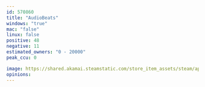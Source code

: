 ```yaml
---
id: 570860
title: "AudioBeats"
windows: "true"
mac: "false"
linux: false
positive: 48
negative: 11
estimated_owners: "0 - 20000"
peak_ccu: 0

image: https://shared.akamai.steamstatic.com/store_item_assets/steam/apps/570860/header.jpg?t=1509753249
opinions:
---
```

